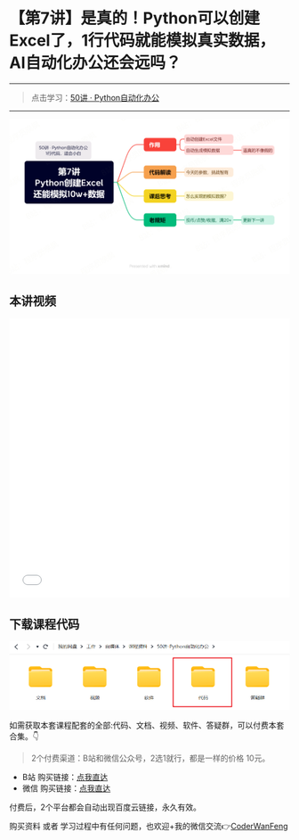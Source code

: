 # 【第7讲】是真的！Python可以创建Excel了，1行代码就能模拟真实数据，AI自动化办公还会远吗？

------
> 点击学习：[50讲 · Python自动化办公](https://mp.weixin.qq.com/s/W39OFo6XoXsS-hL9poHP6Q)
------

![](../xmind/imgs/50-07-fake2excel.png)


## 本讲视频

<iframe src="//player.bilibili.com/player.html?bvid=BV18m4y1u7Kq" scrolling="no" border="0" frameborder="no" framespacing="0" allowfullscreen="true" width=100%, height=500> </iframe>

## 下载课程代码

![](../docs/imgs/common/code.png)




如需获取本套课程配套的全部:代码、文档、视频、软件、答疑群，可以付费本套合集。👇

> 2个付费渠道：B站和微信公众号，2选1就行，都是一样的价格 10元。


- B站 购买链接：[点我直达](https://mp.weixin.qq.com/s/J47pgSQBwKQxfT0mBBlvSA)
- 微信 购买链接：[点我直达](https://mp.weixin.qq.com/mp/appmsgalbum?__biz=MzI2Nzg5MjgyNg==&action=getalbum&album_id=3056320585091366915#wechat_redirect)

付费后，2个平台都会自动出现百度云链接，永久有效。

购买资料 或者 学习过程中有任何问题，也欢迎+我的微信交流👉[CoderWanFeng](https://mp.weixin.qq.com/s/B1V6KeXc7IOEB8DgXLWv3g)